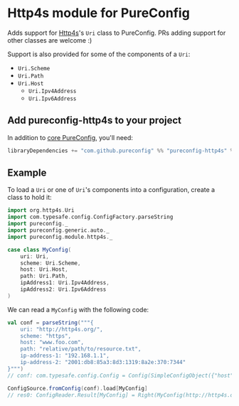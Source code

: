 
# Http4s module for PureConfig

Adds support for [Http4s](http://http4s.org/)'s `Uri` class to PureConfig. PRs adding support
for other classes are welcome :)

Support is also provided for some of the components of a `Uri`:

* `Uri.Scheme`
* `Uri.Path`
* `Uri.Host`
    * `Uri.Ipv4Address`
    * `Uri.Ipv6Address`

## Add pureconfig-http4s to your project

In addition to [core PureConfig](https://github.com/pureconfig/pureconfig), you'll need:

```scala
libraryDependencies += "com.github.pureconfig" %% "pureconfig-http4s" % "0.17.9"
```

## Example

To load a `Uri` or one of `Uri`'s components into a configuration, create a class to hold it:

```scala
import org.http4s.Uri
import com.typesafe.config.ConfigFactory.parseString
import pureconfig._
import pureconfig.generic.auto._
import pureconfig.module.http4s._

case class MyConfig(
    uri: Uri,
    scheme: Uri.Scheme,
    host: Uri.Host,
    path: Uri.Path,
    ipAddress1: Uri.Ipv4Address,
    ipAddress2: Uri.Ipv6Address
)
```

We can read a `MyConfig` with the following code:

```scala
val conf = parseString("""{
    uri: "http://http4s.org/",
    scheme: "https",
    host: "www.foo.com",
    path: "relative/path/to/resource.txt",
    ip-address-1: "192.168.1.1",
    ip-address-2: "2001:db8:85a3:8d3:1319:8a2e:370:7344"
}""")
// conf: com.typesafe.config.Config = Config(SimpleConfigObject({"host":"www.foo.com","ip-address-1":"192.168.1.1","ip-address-2":"2001:db8:85a3:8d3:1319:8a2e:370:7344","path":"relative/path/to/resource.txt","scheme":"https","uri":"http://http4s.org/"}))

ConfigSource.fromConfig(conf).load[MyConfig]
// res0: ConfigReader.Result[MyConfig] = Right(MyConfig(http://http4s.org/,Scheme(https),www.foo.com,relative/path/to/resource.txt,Ipv4Address(192.168.1.1),[2001:db8:85a3:8d3:1319:8a2e:370:7344]))
```
